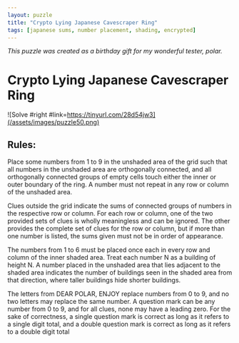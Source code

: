 ```yaml
---
layout: puzzle
title: "Crypto Lying Japanese Cavescraper Ring"
tags: [japanese sums, number placement, shading, encrypted]
---
```


*This puzzle was created as a birthday gift for my wonderful tester, polar.*

# Crypto Lying Japanese Cavescraper Ring

![Solve #right #link=https://tinyurl.com/28d54jw3](/assets/images/puzzle50.png)

## Rules:

Place some numbers from 1 to 9 in the unshaded area of the grid such that all numbers in the unshaded area are orthogonally connected, and all orthogonally connected groups of empty cells touch either the inner or outer boundary of the ring. A number must not repeat in any row or column of the unshaded area.

Clues outside the grid indicate the sums of connected groups of numbers in the respective row or column. For each row or column, one of the two provided sets of clues is wholly meaningless and can be ignored. The other provides the complete set of clues for the row or column, but if more than one number is listed, the sums given must not be in order of appearance.

The numbers from 1 to 6 must be placed once each in every row and column of the inner shaded area. Treat each number N as a building of height N. A number placed in the unshaded area that lies adjacent to the shaded area indicates the number of buildings seen in the shaded area from that direction, where taller buildings hide shorter buildings.

The letters from DEAR POLAR, ENJOY replace numbers from 0 to 9, and no two letters may replace the same number. A question mark can be any number from 0 to 9, and for all clues, none may have a leading zero. For the sake of correctness, a single question mark is correct as long as it refers to a single digit total, and a double question mark is correct as long as it refers to a double digit total
